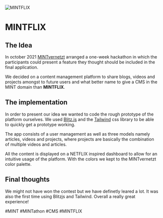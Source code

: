 ![MINTFLIX](./MINTFLIX.png)

# **MINTFLIX**

## The Idea
In october 2021 [MINTvernetzt](https://mint-vernetzt.net/) arranged a one-week hackathon in which the participants could present a feature they thought should be included in the final application.

We decided on a content management platform to share blogs, videos and projects amongst to future users and what better name to give a CMS in the MINT domain than **MINTFLIX**.

## The implementation
In order to present our idea we wanted to code the rough prototype of the platform ourselves. We used [Blitz.js](https://blitzjs.com/) and the [Tailwind](https://tailwindcss.com/) css library to be able to quickly get a prototype working.

The app consists of a user management as well as three models namely articles, videos and projects, where projects are basically the combination of multiple videos and articles.

All the content is displayed on a NETFLIX inspired dashboard to allow for an intuitive usage of the platform. With  the colors we kept to the MINTvernetzt color palette.

## Final thoughts
We might not have won the contest but we have definetly leared a lot. It was also the first time using Blitzjs and Tailwind. Overall a really great experience!

&#35;MINT &#35;MINTathon &#35;CMS &#35;MINTFLIX

